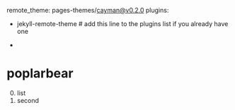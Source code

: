 remote_theme: pages-themes/cayman@v0.2.0
plugins:
- jekyll-remote-theme # add this line to the plugins list if you already have one

- 
# poplarbear
0. list
1. second

